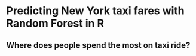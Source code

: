 # Predicting New York taxi fares with Random Forest in R
## Where does people spend the most on taxi ride?


